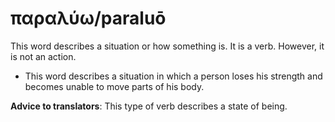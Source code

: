 # παραλύω/paraluō
This word describes a situation or how something is. It is a verb. However, it is not an action.
* This word describes a situation in which a person loses his strength and becomes unable to move parts of his body.

**Advice to translators**: This type of verb describes a state of being. 

